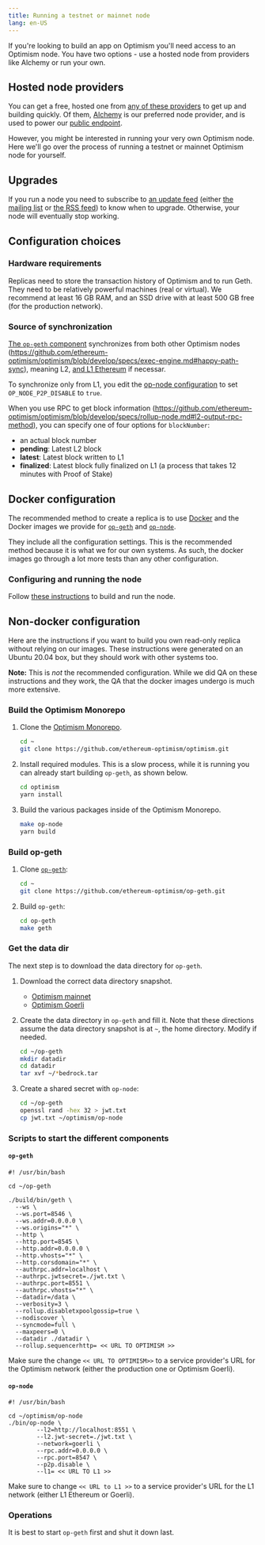 ```yaml
---
title: Running a testnet or mainnet node
lang: en-US
---
```


If you're looking to build an app on Optimism you'll need access to an Optimism node. You have two options - use a hosted node from providers like Alchemy or run your own. 

## Hosted node providers

You can get a free, hosted one from [any of these providers](../../useful-tools/providers.md) to get up and building quickly. Of them, [Alchemy](https://www.alchemy.com/optimism) is our preferred node provider, and is used to power our [public endpoint](../../useful-tools/networks.md). 

However, you might be interested in running your very own Optimism node.
Here we'll go over the process of running a testnet or mainnet Optimism node for yourself.

## Upgrades

If you run a node you need to subscribe to [an update feed](../releases.md) (either [the mailing list](https://groups.google.com/a/optimism.io/g/optimism-announce) or [the RSS feed](https://changelog.optimism.io/feed.xml)) to know when to upgrade. 
Otherwise, your node will eventually stop working.

## Configuration choices

### Hardware requirements

Replicas need to store the transaction history of Optimism and to run Geth. 
They need to be relatively powerful machines (real or virtual). 
We recommend at least 16 GB RAM, and an SSD drive with at least 500 GB free (for the production network).

### Source of synchronization


[The `op-geth` component](../bedrock/explainer.md#execution-client) synchronizes from both other Optimism nodes (https://github.com/ethereum-optimism/optimism/blob/develop/specs/exec-engine.md#happy-path-sync), meaning L2, [and L1 Ethereum](https://github.com/ethereum-optimism/optimism/blob/develop/specs/exec-engine.md#worst-case-sync) if necessar.

To synchronize only from L1, you edit the [op-node configuration](https://github.com/ethereum-optimism/optimism/blob/develop/specs/rollup-node.md) to set `OP_NODE_P2P_DISABLE` to `true`.

When you use RPC to get block information (https://github.com/ethereum-optimism/optimism/blob/develop/specs/rollup-node.md#l2-output-rpc-method), you can specify one of four options for `blockNumber`:

- an actual block number
- **pending**: Latest L2 block
- **latest**: Latest block written to L1
- **finalized**: Latest block fully finalized on L1 (a process that takes 12 minutes with Proof of Stake)



## Docker configuration

The recommended method to create a replica is to use [Docker](https://www.docker.com/) and the Docker images we provide for [`op-geth`](https://github.com/ethereum-optimism/op-geth/releases/latest) and [`op-node`](https://github.com/ethereum-optimism/optimism/releases/latest).

They include all the configuration settings.
This is the recommended method because it is what we for our own systems.
As such, the docker images go through a lot more tests than any other configuration.

### Configuring and running the node

Follow [these instructions](https://github.com/smartcontracts/simple-optimism-node) to build and run the node.


## Non-docker configuration

Here are the instructions if you want to build you own read-only replica without relying on our images.
These instructions were generated on an Ubuntu 20.04 box, but they should work with other systems too.

**Note:** This is *not* the recommended configuration.
While we did QA on these instructions and they work, the QA that the docker images undergo is much more extensive.


### Build the Optimism Monorepo

1. Clone the [Optimism Monorepo](https://github.com/ethereum-optimism/optimism).

    ```bash
    cd ~
    git clone https://github.com/ethereum-optimism/optimism.git
    ```

1. Install required modules. 
   This is a slow process, while it is running you can already start building `op-geth`, as shown below.

    ```bash
    cd optimism
    yarn install
    ```

1. Build the various packages inside of the Optimism Monorepo.

    ```bash
    make op-node
    yarn build
    ```

### Build op-geth

1. Clone [`op-geth`](https://github.com/ethereum-optimism/op-geth):

    ```bash
    cd ~
    git clone https://github.com/ethereum-optimism/op-geth.git
    ```


1. Build `op-geth`:

    ```bash
    cd op-geth    
    make geth
    ```



### Get the data dir

The next step is to download the data directory for `op-geth`.

1. Download the correct data directory snapshot.

   - [Optimism mainnet](https://storage.googleapis.com/oplabs-mainnet-data/mainnet-bedrock.tar)
   - [Optimism Goerli](https://storage.googleapis.com/oplabs-goerli-data/goerli-bedrock.tar)

1. Create the data directory in `op-geth` and fill it.
   Note that these directions assume the data directory snapshot is at `~`, the home directory. Modify if needed.

   ```sh
   cd ~/op-geth
   mkdir datadir
   cd datadir
   tar xvf ~/*bedrock.tar
   ```

1. Create a shared secret with `op-node`:

   ```sh
   cd ~/op-geth
   openssl rand -hex 32 > jwt.txt
   cp jwt.txt ~/optimism/op-node
   ```

### Scripts to start the different components

#### `op-geth`

```
#! /usr/bin/bash

cd ~/op-geth

./build/bin/geth \
  --ws \
  --ws.port=8546 \
  --ws.addr=0.0.0.0 \
  --ws.origins="*" \
  --http \
  --http.port=8545 \
  --http.addr=0.0.0.0 \
  --http.vhosts="*" \
  --http.corsdomain="*" \
  --authrpc.addr=localhost \
  --authrpc.jwtsecret=./jwt.txt \
  --authrpc.port=8551 \
  --authrpc.vhosts="*" \
  --datadir=/data \
  --verbosity=3 \
  --rollup.disabletxpoolgossip=true \
  --nodiscover \
  --syncmode=full \
  --maxpeers=0 \
  --datadir ./datadir \
  --rollup.sequencerhttp= << URL TO OPTIMISM >>
```

Make sure the change `<< URL TO OPTIMISM>>` to a service provider's URL for the Optimism network (either the production one or Optimism Goerli).


#### `op-node`

```
#! /usr/bin/bash

cd ~/optimism/op-node
./bin/op-node \
        --l2=http://localhost:8551 \
        --l2.jwt-secret=./jwt.txt \
        --network=goerli \
        --rpc.addr=0.0.0.0 \
        --rpc.port=8547 \
        --p2p.disable \
        --l1= << URL TO L1 >>       
```        

Make sure to change `<< URL to L1 >>` to a service provider's URL for the L1 network (either L1 Ethereum or Goerli).


### Operations

It is best to start `op-geth` first and shut it down last.
